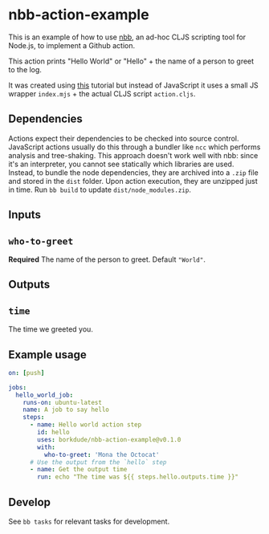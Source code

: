 # nbb-action-example

This is an example of how to use [nbb](https://github.com/borkdude/nbb), an
ad-hoc CLJS scripting tool for Node.js, to implement a Github action.

This action prints "Hello World" or "Hello" + the name of a person to greet to the log.

It was created using
[this](https://docs.github.com/en/actions/creating-actions/creating-a-javascript-action)
tutorial but instead of JavaScript it uses a small JS wrapper `index.mjs` + the
actual CLJS script `action.cljs`.

## Dependencies

Actions expect their dependencies to be checked into source control. JavaScript
actions usually do this through a bundler like `ncc` which performs analysis and
tree-shaking. This approach doesn't work well with nbb: since it's an
interpreter, you cannot see statically which libraries are used. Instead, to
bundle the node dependencies, they are archived into a `.zip` file and stored in
the `dist` folder. Upon action execution, they are unzipped just in time. Run
`bb build` to update `dist/node_modules.zip`.

## Inputs

## `who-to-greet`

**Required** The name of the person to greet. Default `"World"`.

## Outputs

## `time`

The time we greeted you.

## Example usage

``` yaml
on: [push]

jobs:
  hello_world_job:
    runs-on: ubuntu-latest
    name: A job to say hello
    steps:
      - name: Hello world action step
        id: hello
        uses: borkdude/nbb-action-example@v0.1.0
        with:
          who-to-greet: 'Mona the Octocat'
      # Use the output from the `hello` step
      - name: Get the output time
        run: echo "The time was ${{ steps.hello.outputs.time }}"
```

## Develop

See `bb tasks` for relevant tasks for development.
